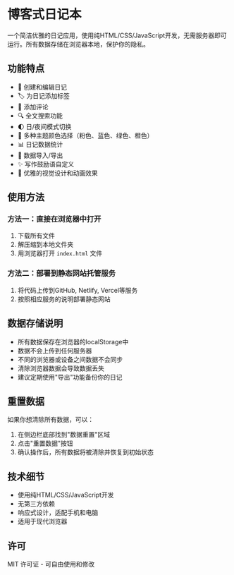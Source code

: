 # 博客式日记本

一个简洁优雅的日记应用，使用纯HTML/CSS/JavaScript开发，无需服务器即可运行。所有数据存储在浏览器本地，保护你的隐私。

## 功能特点

- 📝 创建和编辑日记
- 🏷️ 为日记添加标签
- 💬 添加评论
- 🔍 全文搜索功能
- 🌓 日/夜间模式切换
- 🎨 多种主题颜色选择（粉色、蓝色、绿色、橙色）
- 📊 日记数据统计
- 💾 数据导入/导出
- ✨ 写作鼓励语自定义
- 🎨 优雅的视觉设计和动画效果

## 使用方法

### 方法一：直接在浏览器中打开

1. 下载所有文件
2. 解压缩到本地文件夹
3. 用浏览器打开 `index.html` 文件

### 方法二：部署到静态网站托管服务

1. 将代码上传到GitHub, Netlify, Vercel等服务
2. 按照相应服务的说明部署静态网站

## 数据存储说明

- 所有数据保存在浏览器的localStorage中
- 数据不会上传到任何服务器
- 不同的浏览器或设备之间数据不会同步
- 清除浏览器数据会导致数据丢失
- 建议定期使用"导出"功能备份你的日记

## 重置数据

如果你想清除所有数据，可以：

1. 在侧边栏底部找到"数据重置"区域
2. 点击"重置数据"按钮
3. 确认操作后，所有数据将被清除并恢复到初始状态

## 技术细节

- 使用纯HTML/CSS/JavaScript开发
- 无第三方依赖
- 响应式设计，适配手机和电脑
- 适用于现代浏览器

## 许可

MIT 许可证 - 可自由使用和修改
